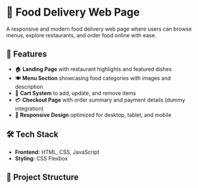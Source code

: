 # 🍔 Food Delivery Web Page

A responsive and modern food delivery web page where users can browse menus, explore restaurants, and order food online with ease.  

## 🚀 Features
- 🏠 **Landing Page** with restaurant highlights and featured dishes  
- 🍽️ **Menu Section** showcasing food categories with images and description 
- 🛒 **Cart System** to add, update, and remove items  
- 💳 **Checkout Page** with order summary and payment details (dummy integration)  
- 📱 **Responsive Design** optimized for desktop, tablet, and mobile  

## 🛠️ Tech Stack
- **Frontend:** HTML, CSS, JavaScript  
- **Styling:** CSS Flexbox  
## 📂 Project Structure
